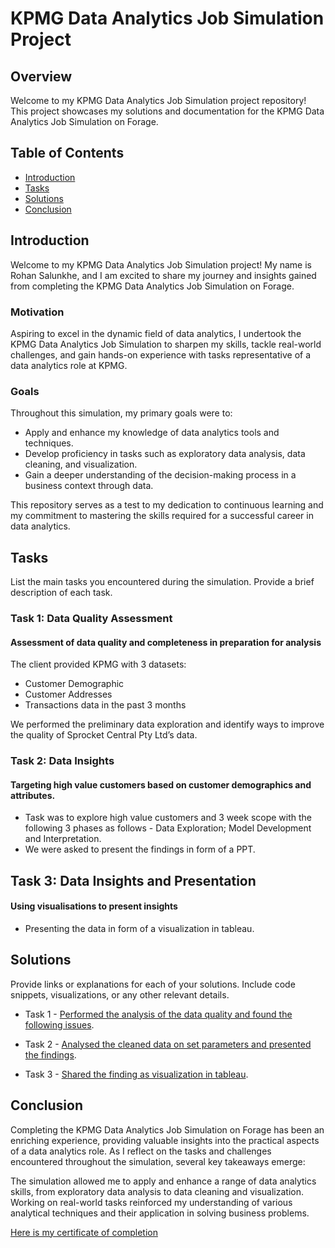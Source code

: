 # KPMG Data Analytics Job Simulation Project #

 
## Overview
Welcome to my KPMG Data Analytics Job Simulation project repository! This project showcases my solutions and documentation for the KPMG Data Analytics Job Simulation on Forage. 

## Table of Contents
 
- [Introduction](#introduction)
- [Tasks](#tasks)
- [Solutions](#solutions)
- [Conclusion](#conclusion)

## Introduction

Welcome to my KPMG Data Analytics Job Simulation project! My name is Rohan Salunkhe, and I am excited to share my journey and insights gained from completing the KPMG Data Analytics Job Simulation on Forage.

### Motivation

Aspiring to excel in the dynamic field of data analytics, I undertook the KPMG Data Analytics Job Simulation to sharpen my skills, tackle real-world challenges, and gain hands-on experience with tasks representative of a data analytics role at KPMG.

### Goals

Throughout this simulation, my primary goals were to:

- Apply and enhance my knowledge of data analytics tools and techniques.
- Develop proficiency in tasks such as exploratory data analysis, data cleaning, and visualization.
- Gain a deeper understanding of the decision-making process in a business context through data.

This repository serves as a test to my dedication to continuous learning and my commitment to mastering the skills required for a successful career in data analytics.

## Tasks

List the main tasks you encountered during the simulation. Provide a brief description of each task.

### Task 1: Data Quality Assessment
#### Assessment of data quality and completeness in preparation for analysis

The client provided KPMG with 3 datasets:

* Customer Demographic 
* Customer Addresses
* Transactions data in the past 3 months

We performed the preliminary data exploration and identify ways to improve the quality of Sprocket Central Pty Ltd’s data.

### Task 2: Data Insights
#### Targeting high value customers based on customer demographics and attributes.

* Task was to explore high value customers and 3 week scope with the following 3 phases as follows - Data Exploration; Model Development and Interpretation. 
* We were asked to present the findings in form of a PPT.

## Task 3: Data Insights and Presentation
#### Using visualisations to present insights

* Presenting the data in form of a visualization in tableau.




## Solutions
Provide links or explanations for each of your solutions. Include code snippets, visualizations, or any other relevant details.

* Task 1 - [Performed the analysis of the data quality and found the following issues](Task1_DataQualityIssues.xlsx).
  
* Task 2 - [Analysed the cleaned data on set parameters and presented the findings](Task2PPT.pdf).
  
* Task 3 - [Shared the finding as visualization in tableau](https://public.tableau.com/views/KPMGfindashboard/FinalKPMGdash?:language=en-US&:display_count=n&:origin=viz_share_link).


## Conclusion
Completing the KPMG Data Analytics Job Simulation on Forage has been an enriching experience, providing valuable insights into the practical aspects of a data analytics role. As I reflect on the tasks and challenges encountered throughout the simulation, several key takeaways emerge:

The simulation allowed me to apply and enhance a range of data analytics skills, from exploratory data analysis to data cleaning and visualization. Working on real-world tasks reinforced my understanding of various analytical techniques and their application in solving business problems.

[Here is my certificate of completion](KPMG_certificate.pdf)
